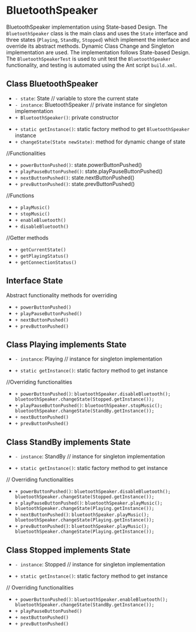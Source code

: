 # BluetoothSpeaker

BluetoothSpeaker implementation using State-based Design. The `BluetoothSpeaker` class is the main class and uses the `State` interface and three states (`Playing`, `StandBy`, `Stopped`) which implement the interface and override its abstract methods. Dynamic Class Change and Singleton implementation are used. The implementation follows State-based Design. The `BluetoothSpeakerTest` is used to unit test the `BluetoothSpeaker` functionality, and testing is automated using the Ant script `build.xml`.

## Class BluetoothSpeaker
- `- state`: State // variable to store the current state
- `- instance`: BluetoothSpeaker // private instance for singleton implementation
- `+ BluetoothSpeaker()`: private constructor
+ `+ static getInstance()`: static factory method to get `BluetoothSpeaker` instance
+ `+ changeState(State newState)`: method for dynamic change of state

//Functionalities
+ `+ powerButtonPushed()`: state.powerButtonPushed()
+ `+ playPauseButtonPushed()`: state.playPauseButtonPushed()
+ `+ nextButtonPushed()`: state.nextButtonPushed()
+ `+ prevButtonPushed()`: state.prevButtonPushed()

//Functions
+ `+ playMusic()`
+ `+ stopMusic()`
+ `+ enableBluetooth()`
+ `+ disableBluetooth()`

//Getter methods
+ `+ getCurrentState()`
+ `+ getPlayingStatus()`
+ `+ getConnectionStatus()`

## Interface State
Abstract functionality methods for overriding
+ `+ powerButtonPushed()`
+ `+ playPauseButtonPushed()`
+ `+ nextButtonPushed()`
+ `+ prevButtonPushed()`

## Class Playing implements State
- `- instance`: Playing // instance for singleton implementation
+ `+ static getInstance()`: static factory method to get instance

//Overriding functionalities
+ `+ powerButtonPushed()`: `bluetoothSpeaker.disableBluetooth(); bluetoothSpeaker.changeState(Stopped.getInstance());`
+ `+ playPauseButtonPushed()`: `bluetoothSpeaker.stopMusic(); bluetoothSpeaker.changeState(StandBy.getInstance());`
+ `+ nextButtonPushed()`
+ `+ prevButtonPushed()`

## Class StandBy implements State
- `- instance`: StandBy // instance for singleton implementation
+ `+ static getInstance()`: static factory method to get instance

// Overriding functionalities
+ `+ powerButtonPushed()`: `bluetoothSpeaker.disableBluetooth(); bluetoothSpeaker.changeState(Stopped.getInstance());`
+ `+ playPauseButtonPushed()`: `bluetoothSpeaker.playMusic(); bluetoothSpeaker.changeState(Playing.getInstance());`
+ `+ nextButtonPushed()`: `bluetoothSpeaker.playMusic(); bluetoothSpeaker.changeState(Playing.getInstance());`
+ `+ prevButtonPushed()`: `bluetoothSpeaker.playMusic(); bluetoothSpeaker.changeState(Playing.getInstance());`

## Class Stopped implements State
- `- instance`: Stopped // instance for singleton implementation
+ `+ static getInstance()`: static factory method to get instance

// Overriding functionalities
+ `+ powerButtonPushed()`: `bluetoothSpeaker.enableBluetooth(); bluetoothSpeaker.changeState(StandBy.getInstance());`
+ `+ playPauseButtonPushed()`
+ `+ nextButtonPushed()`
+ `+ prevButtonPushed()`
